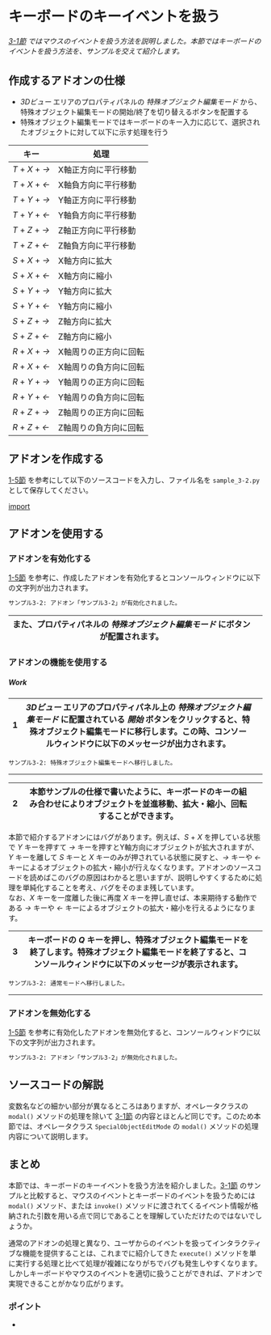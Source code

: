 <div id="sect_title_img_3_2"></div>

<div id="sect_title_text"></div>

# キーボードのキーイベントを扱う

<div id="preface"></div>

###### [3-1節](../chapter_03/01_Handle_Mouse_Click_Event.md) ではマウスのイベントを扱う方法を説明しました。本節ではキーボードのイベントを扱う方法を、サンプルを交えて紹介します。

## 作成するアドオンの仕様

* *3Dビュー* エリアのプロパティパネルの *特殊オブジェクト編集モード* から、特殊オブジェクト編集モードの開始/終了を切り替えるボタンを配置する
* 特殊オブジェクト編集モードではキーボードのキー入力に応じて、選択されたオブジェクトに対して以下に示す処理を行う

|キー|処理|
|---|---|
|*T* + *X* + *→*|X軸正方向に平行移動|
|*T* + *X* + *←*|X軸負方向に平行移動|
|*T* + *Y* + *→*|Y軸正方向に平行移動|
|*T* + *Y* + *←*|Y軸負方向に平行移動|
|*T* + *Z* + *→*|Z軸正方向に平行移動|
|*T* + *Z* + *←*|Z軸負方向に平行移動|
|*S* + *X* + *→*|X軸方向に拡大|
|*S* + *X* + *←*|X軸方向に縮小|
|*S* + *Y* + *→*|Y軸方向に拡大|
|*S* + *Y* + *←*|Y軸方向に縮小|
|*S* + *Z* + *→*|Z軸方向に拡大|
|*S* + *Z* + *←*|Z軸方向に縮小|
|*R* + *X* + *→*|X軸周りの正方向に回転|
|*R* + *X* + *←*|X軸周りの負方向に回転|
|*R* + *Y* + *→*|Y軸周りの正方向に回転|
|*R* + *Y* + *←*|Y軸周りの負方向に回転|
|*R* + *Z* + *→*|Z軸周りの正方向に回転|
|*R* + *Z* + *←*|Z軸周りの負方向に回転|


## アドオンを作成する

[1-5節](../chapter_01/05_Install_own_Add-on.md) を参考にして以下のソースコードを入力し、ファイル名を ```sample_3-2.py``` として保存してください。


[import](../../sample/src/chapter_03/sample_3-2.py)

## アドオンを使用する

### アドオンを有効化する

[1-5節](../chapter_01/05_Install_own_Add-on.md) を参考に、作成したアドオンを有効化するとコンソールウィンドウに以下の文字列が出力されます。

```sh
サンプル3-2: アドオン「サンプル3-2」が有効化されました。
```

<div id="sidebyside"></div>

|また、プロパティパネルの *特殊オブジェクト編集モード* にボタンが配置されます。||
|---|---|


### アドオンの機能を使用する

<div id="process_title"></div>

##### Work

<div id="process"></div>

|<div id="box">1</div>|*3Dビュー* エリアのプロパティパネル上の *特殊オブジェクト編集モード* に配置されている *開始* ボタンをクリックすると、特殊オブジェクト編集モードに移行します。この時、コンソールウィンドウに以下のメッセージが出力されます。||
|---|---|---|

```sh
サンプル3-2: 特殊オブジェクト編集モードへ移行しました。
```


<div id="process_sep"></div>

---


<div id="process"></div>

|<div id="box">2</div>|本節サンプルの仕様で書いたように、キーボードのキーの組み合わせによりオブジェクトを並進移動、拡大・縮小、回転することができます。||
|---|---|---|


<div id="tips"></div>

本節で紹介するアドオンにはバグがあります。例えば、*S* + *X* を押している状態で *Y* キーを押すて *→* キーを押すとY軸方向にオブジェクトが拡大されますが、*Y* キーを離して *S* キーと *X* キーのみが押されている状態に戻すと、*→* キーや *←* キーによるオブジェクトの拡大・縮小が行えなくなります。アドオンのソースコードを読めばこのバグの原因はわかると思いますが、説明しやすくするために処理を単純化することを考え、バグをそのまま残しています。  
なお、*X* キーを一度離した後に再度 *X* キーを押し直せば、本来期待する動作である *→* キーや *←* キーによるオブジェクトの拡大・縮小を行えるようになります。


<div id="process"></div>

|<div id="box">3</div>|キーボードの *Q* キーを押し、特殊オブジェクト編集モードを終了します。特殊オブジェクト編集モードを終了すると、コンソールウィンドウに以下のメッセージが表示されます。||
|---|---|---|

```sh
サンプル3-2: 通常モードへ移行しました。
```


<div id="process_start_end"></div>

---


### アドオンを無効化する

[1-5節](../chapter_01/05_Install_own_Add-on.md) を参考に有効化したアドオンを無効化すると、コンソールウィンドウに以下の文字列が出力されます。

```sh
サンプル3-2: アドオン「サンプル3-2」が無効化されました。
```


## ソースコードの解説

変数名などの細かい部分が異なるところはありますが、オペレータクラスの ```modal()``` メソッドの処理を除いて [3-1節](01_Handle_Mouse_Click_Event.md) の内容とほとんど同じです。このため本節では、オペレータクラス ```SpecialObjectEditMode``` の ```modal()``` メソッドの処理内容について説明します。




## まとめ

本節では、キーボードのキーイベントを扱う方法を紹介しました。[3-1節](01_Handle_Mouse_Click_Event.md) のサンプルと比較すると、マウスのイベントとキーボードのイベントを扱うためには ```modal()``` メソッド、または ```invoke()``` メソッドに渡されてくるイベント情報が格納された引数を用いる点で同じであることを理解していただけたのではないでしょうか。

通常のアドオンの処理と異なり、ユーザからのイベントを扱ってインタラクティブな機能を提供することは、これまでに紹介してきた ```execute()``` メソッドを単に実行する処理と比べて処理が複雑になりがちでバグも発生しやすくなります。しかしキーボードやマウスのイベントを適切に扱うことができれば、アドオンで実現できることがかなり広がります。


<div id="point"></div>

### ポイント

<div id="point_item"></div>

*
